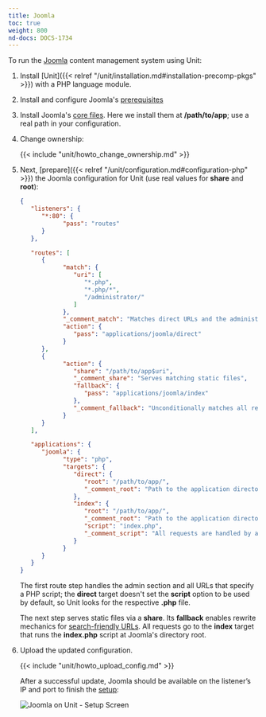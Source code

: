```yaml
---
title: Joomla
toc: true
weight: 800
nd-docs: DOCS-1734
---
```


To run the [Joomla](https://www.joomla.org) content management system using
Unit:

1. Install [Unit]({{< relref "/unit/installation.md#installation-precomp-pkgs" >}}) with a PHP language module.


2. Install and configure Joomla's [prerequisites](https://downloads.joomla.org/technical-requirements)

3. Install Joomla's [core files](https://docs.joomla.org/Special:MyLanguage/J3.x:Installing_Joomla).
Here we install them at **/path/to/app**; use a real path in your configuration.

4. Change ownership:

   {{< include "unit/howto_change_ownership.md" >}}

5. Next, [prepare]({{< relref "/unit/configuration.md#configuration-php" >}}) the Joomla configuration for
   Unit (use real values for **share** and **root**):

   ```json
   {
      "listeners": {
         "*:80": {
               "pass": "routes"
         }
      },

      "routes": [
         {
               "match": {
                  "uri": [
                     "*.php",
                     "*.php/*",
                     "/administrator/"
                  ]
               },
               "_comment_match": "Matches direct URLs and the administrative section of the site",
               "action": {
                  "pass": "applications/joomla/direct"
               }
         },
         {
               "action": {
                  "share": "/path/to/app$uri",
                  "_comment_share": "Serves matching static files",
                  "fallback": {
                     "pass": "applications/joomla/index"
                  },
                  "_comment_fallback": "Unconditionally matches all remaining URLs, including rewritten ones"
               }
         }
      ],

      "applications": {
         "joomla": {
               "type": "php",
               "targets": {
                  "direct": {
                     "root": "/path/to/app/",
                     "_comment_root": "Path to the application directory; use a real path in your configuration"
                  },
                  "index": {
                     "root": "/path/to/app/",
                     "_comment_root": "Path to the application directory; use a real path in your configuration",
                     "script": "index.php",
                     "_comment_script": "All requests are handled by a single script"
                  }
               }
         }
      }
   }
   ```

   The first route step handles the admin section and all URLs that specify a
   PHP script; the **direct** target doesn't set the **script** option
   to be used by default, so Unit looks for the respective **.php** file.

   The next step serves static files via a **share**. Its **fallback**
   enables rewrite mechanics for [search-friendly URLs](https://docs.joomla.org/Enabling_Search_Engine_Friendly_(SEF)_URLs). All
   requests go to the **index** target that runs the **index.php**
   script at Joomla's directory root.

6. Upload the updated configuration.

   {{< include "unit/howto_upload_config.md" >}}

   After a successful update, Joomla should be available on the listener’s IP
   and port to finish the [setup](https://docs.joomla.org/J3.x:Installing_Joomla#Main_Configuration):

   ![Joomla on Unit - Setup Screen](/unit/images/joomla.png)


